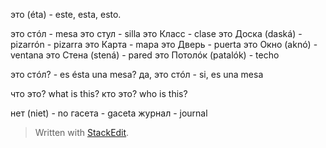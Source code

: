 
это (éta) - este, esta, esto.

это стóл - mesa
это стул - silla
это Класс - clase
это Доска (daská) - pizarrón - pizarra
это Карта - mapa
это Дверь - puerta
это Окно (aknó) - ventana
это Стена (stená) - pared
это Потолóк (patalók) - techo

это стóл?  - es ésta una mesa?
да, это стóл - si, es una mesa

что это? what is this?
кто это? who is this?

нет (niet) - no
гасета - gaceta
журнал - journal

> Written with [StackEdit](https://stackedit.io/).
<!--stackedit_data:
eyJoaXN0b3J5IjpbLTExMzMxODA0NjNdfQ==
-->